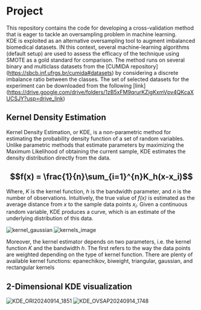 # Project
This repository contains the code for developing a cross-validation method that is eager to tackle an oversampling problem in machine learning.  
KDE is exploited as an alternative oversampling tool to augment imbalanced biomedical datasets. IN this context, several machine-learning algorithms (default setup) are used to assess the efficacy of the technique using SMOTE as a gold standard for comparison. 
The method runs on several binary and multiclass datasets from the [CUMIDA repository] (https://sbcb.inf.ufrgs.br/cumida#datasets) by considering a discrete imbalance ratio between the classes. The set of selected datasets for the experiment can be downloaded from the following [link] (https://drive.google.com/drive/folders/1zB5xFM9qrurKZjgKxmVpv4QKcaXUCSJY?usp=drive_link)


## Kernel Density Estimation
Kernel Density Estimation, or KDE, is a non-parametric method for estimating the probability density function of a set of random variables. Unlike parametric methods that estimate parameters by maximizing the Maximum Likelihood of obtaining the current sample, KDE estimates the density distribution directly from the data. 

## $$f(x) = \frac{1}{n}\sum_{i=1}^{n}K_h(x-x_i)$$

Where, $\mathit{K}$  is the kernel function, $\mathit{h}$  is the bandwidth parameter, and $\mathit{n}$  is the number of observations. Intuitively, the true value of $\mathit{f(x)}$ is estimated as the average distance from $\mathit{x}$  to the sample data points $x_i$.  Given a continuous random variable, KDE produces a curve, which is an estimate of the underlying distribution of this data.

![kernel_gaussian](https://github.com/user-attachments/assets/77c6285b-f25d-4ae9-97a4-e795ce9995d5) ![kernels_image](https://github.com/user-attachments/assets/7a29f9bf-2a3f-49af-a738-f3d34c6f833f)




Moreover, the kernel estimator depends on two parameters, i.e. the kernel function $\mathit{K}$  and the bandwidth $\mathit{h}$.
The first refers to the way the data points are weighted depending on the type of kernel function. There are plenty of available kernel functions: epanechikov, biweight, triangular, gaussian, and rectangular kernels


## 2-Dimensional KDE visualization 



![KDE_ORI20240914_1851](https://github.com/user-attachments/assets/2cbfdb55-a1d8-454c-bf16-81d5d944fd6c)
![KDE_OVSAP20240914_1748](https://github.com/user-attachments/assets/69d0549a-3e32-465c-a618-09cf2345d46d)
